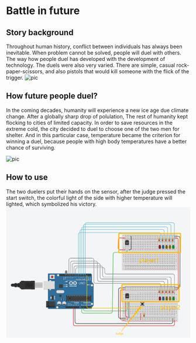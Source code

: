 # Battle in future 
## Story background
 Throughout human history, conflict between individuals has always been inevitable. When problem cannot be solved, people will duel with others.
 The way how people duel has developed with the development of technology.
 The duels were also very varied. There are simple, casual rock-paper-scissors, and also pistols that would kill someone with the flick of the trigger.
 ![pic](http://5b0988e595225.cdn.sohucs.com/images/20171101/cb094a823ed54df78069933c97444ca4.jpeg)
## How future people duel?
 In the coming decades, humanity will experience a new ice age due climate change. 
 After a  globally sharp drop of polulation, The rest of humanity kept flocking to cities of limited capacity.
 In order to save resources in the extreme cold, the city decided to duel to choose one of the two men for shelter.
 And in this particular case, temperature became the criterion for winning a duel, because people with high body temperatures have a better chance of surviving.
 
 ![pic](https://www.pockettactics.com/wp-content/uploads/2021/05/frostpunk-mobile-release-date-580x334.jpg)
## How to use
 The two duelers put their hands on the sensor, after the judge pressed the start switch, the colorful light of the side with higher temperature will lighted, which symbolized his victory.
 ![pic](https://raw.githubusercontent.com/msc-creative-computing/p-comp-labs-FengLinLi2010/main/Week_01/circuit.png)
 
